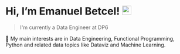 # Hi, I’m Emanuel Betcel! <img src="https://media.giphy.com/media/hvRJCLFzcasrR4ia7z/giphy.gif" width="25px"></a>

> I'm currently a Data Engineer at DP6

🌱 My main interests are in Data Engineering, Functional Programming, Python and related data topics like Dataviz and Machine Learning. 

<p>  
  <a href="https://github.com/eBetcel/github-readme-stats"> 
  </a>
</p>
